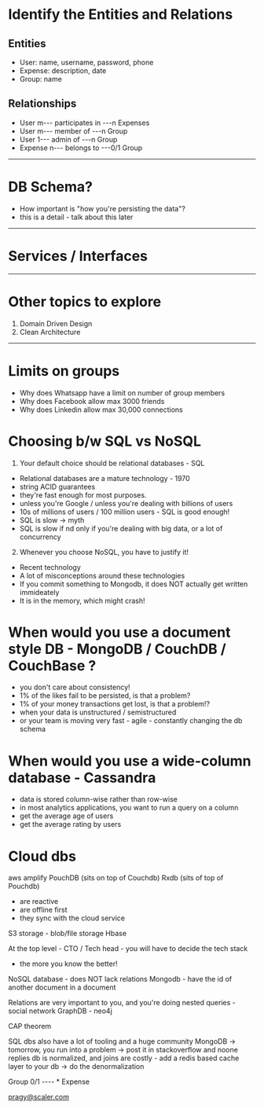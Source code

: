 # Identify the Entities and Relations

## Entities

- User: name, username, password, phone
- Expense: description, date
- Group: name

## Relationships

- User m--- participates in ---n Expenses
- User m--- member of ---n Group
- User 1--- admin of ---n Group
- Expense n--- belongs to ---0/1 Group

-- --

# DB Schema?
- How important is "how you're persisting the data"?
- this is a detail - talk about this later

-- --

# Services / Interfaces


-- --

# Other topics to explore

1. Domain Driven Design
2. Clean Architecture

-- --

# Limits on groups

- Why does Whatsapp have a limit on number of group members
- Why does Facebook allow max 3000 friends
- Why does Linkedin allow max 30,000 connections


# Choosing b/w SQL vs NoSQL

1. Your default choice should be relational databases - SQL
- Relational databases are a mature technology - 1970
- string ACID guarantees
- they're fast enough for most purposes.
- unless you're Google / unless you're dealing with billions of users
- 10s of millions of users / 100 million users - SQL is good enough!
- SQL is slow -> myth
- SQL is slow if nd only if you're dealing with big data, or a lot of concurrency

2. Whenever you choose NoSQL, you have to justify it!
- Recent technology
- A lot of misconceptions around these technologies
- If you commit something to Mongodb, it does NOT actually get written immideately
- It is in the memory, which might crash!

# When would you use a document style DB - MongoDB / CouchDB / CouchBase ?
- you don't care about consistency!
- 1% of the likes fail to be persisted, is that a problem?
- 1% of your money transactions get lost, is that a problem!?
- when your data is unstructured / semistructured
- or your team is moving very fast - agile - constantly changing the db schema

# When would you use a wide-column database - Cassandra 
- data is stored column-wise rather than row-wise
- in most analytics applications, you want to run a query on a column
- get the average age of users
- get the average rating by users


# Cloud dbs
aws amplify
PouchDB (sits on top of Couchdb)
Rxdb (sits of top of Pouchdb)
- are reactive
- are offline first
- they sync with the cloud service

S3 storage - blob/file storage
Hbase

At the top level - CTO / Tech head - you will have to decide the tech stack
- the more you know the better!


NoSQL database - does NOT lack relations
Mongodb - have the id of another document in a document

Relations are very important to you, and you're doing nested queries - social network
GraphDB - neo4j

CAP theorem


SQL dbs also have a lot of tooling and a huge community
MongoDB -> tomorrow, you run into a problem -> post it in stackoverflow and noone replies
db is normalized, and joins are costly - add a redis based cache layer to your db -> do the denormalization


Group 0/1 ---- * Expense


pragy@scaler.com

